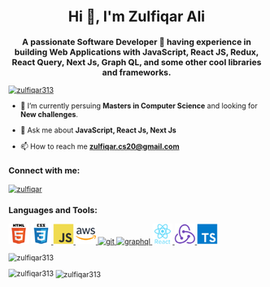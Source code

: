 <h1 align="center">Hi 👋, I'm Zulfiqar Ali</h1>
<h3 align="center">A passionate Software Developer 🚀 having experience in building Web Applications with JavaScript, React JS, Redux, React Query, Next Js, Graph QL, and some other cool libraries and frameworks.</h3>
<p align="left"> <a href="https://github.com/ryo-ma/github-profile-trophy"><img src="https://github-profile-trophy.vercel.app/?username=zulfiqar313" alt="zulfiqar313" /></a> </p>

- 🌱 I’m currently persuing **Masters in Computer Science** and looking for **New challenges**. 

- 💬 Ask me about **JavaScript, React Js, Next Js**

- 📫 How to reach me **zulfiqar.cs20@gmail.com**

<h3 align="left">Connect with me:</h3>
<p align="left">
<a href="https://www.linkedin.com/in/zulfiqar-ali-23515b106/" target="blank"><img align="center" src="https://raw.githubusercontent.com/rahuldkjain/github-profile-readme-generator/master/src/images/icons/Social/linked-in-alt.svg" alt="zulfiqar" height="30" width="40" /></a>
</p>

<h3 align="left">Languages and Tools:</h3>
<p align="left">
<a href="https://www.w3.org/html/" target="_blank" rel="noreferrer"> <img src="https://raw.githubusercontent.com/devicons/devicon/master/icons/html5/html5-original-wordmark.svg" alt="html5" width="40" height="40"/></a> 
<a href="https://www.w3schools.com/css/" target="_blank" rel="noreferrer"> <img src="https://raw.githubusercontent.com/devicons/devicon/master/icons/css3/css3-original-wordmark.svg" alt="css3" width="40" height="40"/> </a>
<a href="https://developer.mozilla.org/en-US/docs/Web/JavaScript" target="_blank" rel="noreferrer"> <img src="https://raw.githubusercontent.com/devicons/devicon/master/icons/javascript/javascript-original.svg" alt="javascript" width="40" height="40"/> </a>
<a href="https://aws.amazon.com" target="_blank" rel="noreferrer"> <img src="https://raw.githubusercontent.com/devicons/devicon/master/icons/amazonwebservices/amazonwebservices-original-wordmark.svg" alt="aws" width="40" height="40"/> </a> 
<a href="https://git-scm.com/" target="_blank" rel="noreferrer"> <img src="https://www.vectorlogo.zone/logos/git-scm/git-scm-icon.svg" alt="git" width="40" height="40"/> </a>
<a href="https://graphql.org" target="_blank" rel="noreferrer"> <img src="https://www.vectorlogo.zone/logos/graphql/graphql-icon.svg" alt="graphql" width="40" height="40"/> </a> 
<a href="https://reactjs.org/" target="_blank" rel="noreferrer"> <img src="https://raw.githubusercontent.com/devicons/devicon/master/icons/react/react-original-wordmark.svg" alt="react" width="40" height="40"/> </a>
<a href="https://redux.js.org" target="_blank" rel="noreferrer"> <img src="https://raw.githubusercontent.com/devicons/devicon/master/icons/redux/redux-original.svg" alt="redux" width="40" height="40"/> </a>
<a href="https://www.typescriptlang.org/" target="_blank" rel="noreferrer"> <img src="https://raw.githubusercontent.com/devicons/devicon/master/icons/typescript/typescript-original.svg" alt="typescript" width="40" height="40"/> </a>

<p><img align="center" src="https://github-readme-streak-stats.herokuapp.com/?user=zulfiqar313&" alt="zulfiqar313" /></p>

<p><img align="left" src="https://github-readme-stats.vercel.app/api/top-langs?username=zulfiqar313&show_icons=true&locale=en&layout=compact" alt="zulfiqar313" /></p>

<p>&nbsp;<img align="center" src="https://github-readme-stats.vercel.app/api?username=zulfiqar313&show_icons=true&locale=en" alt="zulfiqar313" /></p>
